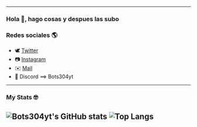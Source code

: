 
<!--
**bots304yt/bots304yt** is a ✨ _special_ ✨ repository because its `README.md` (this file) appears on your GitHub profile.

Here are some ideas to get you started:

- 🔭 I’m currently working on ...
- 🌱 I’m currently learning ...
- 👯 I’m looking to collaborate on ...
- 🤔 I’m looking for help with ...
- 💬 Ask me about ...
- 📫 How to reach me: ...
- 😄 Pronouns: ...
- ⚡ Fun fact: ...
-->
---
### Hola 👋, hago cosas y despues las subo

### Redes sociales 🌎

   - 🕊️ [Twitter](https://twitter.com/bots304yt)
   - 📷 [Instagram](https://www.instagram.com/bots304yt/) 
   - ✉️ [Mail](https://mail.google.com/mail/u/0/?fs=1&to=bots304yt@gmail.com&su=&body=&tf=cm) 
   - 🤖 Discord ==> Bots304yt 
---
### My Stats 🤓

![Bots304yt's GitHub stats](https://github-readme-stats-bots304yt.vercel.app/api?username=bots304yt&show_icons=true&theme=dracula&hide_border=true&hide_title=true&count_private=true&include_all_commits=true)
![Top Langs](https://github-readme-stats-bots304yt.vercel.app/api/top-langs/?username=bots304yt&layout=compact&count_private=true&include_all_commits=true)
---
